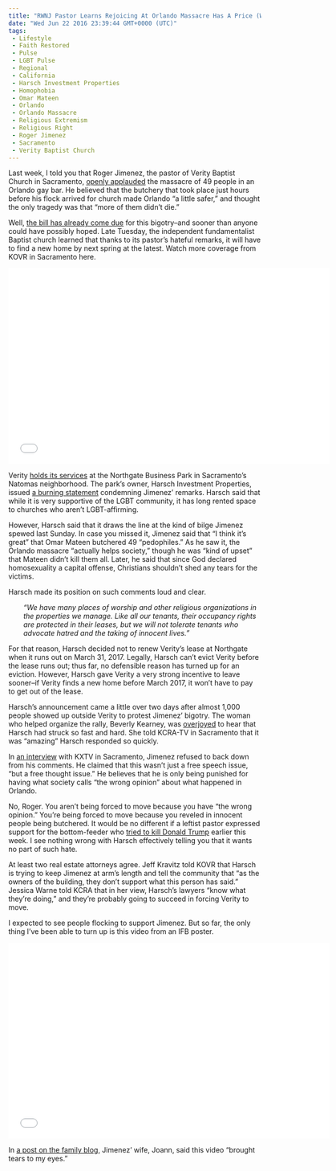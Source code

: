 ```yaml
---
title: "RWNJ Pastor Learns Rejoicing At Orlando Massacre Has A Price (WITH VIDEOS)"
date: "Wed Jun 22 2016 23:39:44 GMT+0000 (UTC)"
tags: 
 - Lifestyle
 - Faith Restored
 - Pulse
 - LGBT Pulse
 - Regional
 - California
 - Harsch Investment Properties
 - Homophobia
 - Omar Mateen
 - Orlando
 - Orlando Massacre
 - Religious Extremism
 - Religious Right
 - Roger Jimenez
 - Sacramento
 - Verity Baptist Church
---
```

<p><!--OffDef--></p><p><!--Ads1--></p><p>Last week, I told you that Roger Jimenez, the pastor of Verity Baptist Church in Sacramento, <a href="http://www.liberalamerica.org/2016/06/14/rwnj-pastor-massacre-pedophiles-orlando-made-city-little-safer/">openly applauded</a> the massacre of 49 people in an Orlando gay bar. He believed that the butchery that took place just hours before his flock arrived for church made Orlando &#x201C;a little safer,&#x201D; and thought the only tragedy was that &#x201C;more of them didn&#x2019;t die.&#x201D;</p><p>Well, <a href="http://sacramento.cbslocal.com/2016/06/21/building-owner-asking-pastor-to-move-his-church-after-orlando-remarks/" onclick="__gaTracker(&apos;send&apos;, &apos;event&apos;, &apos;outbound-article&apos;, &apos;http://sacramento.cbslocal.com/2016/06/21/building-owner-asking-pastor-to-move-his-church-after-orlando-remarks/&apos;, &apos;the bill has already come due&apos;);">the bill has already come due</a> for this bigotry&#x2013;and sooner than anyone could have possibly hoped. Late Tuesday, the independent fundamentalist Baptist church learned that thanks to its pastor&#x2019;s hateful remarks, it will have to find a new home by next spring at the latest. Watch more coverage from KOVR in Sacramento here.</p><p><span class="embed-youtube" style="text-align:center; display: block;"><iframe class="youtube-player" type="text/html" width="640" height="390" src="//www.youtube.com/embed/UHGxHWi5S30?version=3&amp;rel=1&amp;fs=1&amp;autohide=2&amp;showsearch=0&amp;showinfo=1&amp;iv_load_policy=1&amp;wmode=transparent" allowfullscreen="true" style="border:0;"></iframe></span></p><p>Verity <a href="http://www.sacbee.com/news/local/article85082272.html" onclick="__gaTracker(&apos;send&apos;, &apos;event&apos;, &apos;outbound-article&apos;, &apos;http://www.sacbee.com/news/local/article85082272.html&apos;, &apos;holds its services&apos;);">holds its services</a> at the Northgate Business Park in Sacramento&#x2019;s Natomas neighborhood. The park&#x2019;s owner, Harsch Investment Properties, issued <a href="http://www.harsch.com/news/459/" onclick="__gaTracker(&apos;send&apos;, &apos;event&apos;, &apos;outbound-article&apos;, &apos;http://www.harsch.com/news/459/&apos;, &apos;a burning statement&apos;);">a burning statement</a> condemning Jimenez&#x2019; remarks.&#xA0;Harsch said that while it is very supportive of the LGBT community, it has long rented space to churches who aren&#x2019;t LGBT-affirming.</p><p>However, Harsch said that it draws the line at the kind of bilge Jimenez spewed last Sunday. In case you missed it,&#xA0;Jimenez said that &#x201C;I think it&#x2019;s great&#x201D; that Omar Mateen butchered 49 &#x201C;pedophiles.&#x201D; As he saw it, the Orlando massacre &#x201C;actually helps society,&#x201D; though he was &#x201C;kind of upset&#x201D; that Mateen didn&#x2019;t kill them all. Later, he said that since God declared homosexuality a capital offense,&#xA0;Christians shouldn&#x2019;t shed any tears for the victims.</p><p>Harsch made its position on such comments loud and clear.</p><p style="padding-left: 30px"><em>&#x201C;We have many places of worship and other religious organizations in the properties we manage. Like all our tenants, their occupancy rights are protected in their leases, but we will not tolerate tenants who advocate hatred and the taking of innocent lives.&#x201D;</em></p><p>For that reason, Harsch decided not to renew Verity&#x2019;s lease at Northgate when it runs out on March 31, 2017. Legally, Harsch can&#x2019;t evict Verity before the lease runs out; thus far, no defensible reason has turned up for an eviction. However, Harsch gave Verity a very strong incentive to leave sooner&#x2013;if&#xA0;Verity&#xA0;finds a new home before March 2017,&#xA0;it won&#x2019;t have to pay to get out of the lease.</p><p>Harsch&#x2019;s announcement came a little over two days after&#xA0;almost&#xA0;1,000 people showed up outside Verity to protest Jimenez&#x2019; bigotry. The woman who helped organize the rally, Beverly Kearney, was <a href="http://www.kcra.com/news/local-news/news-sacramento/church-with-pastor-who-praised-orlando-massacre-asked-to-move/40162006" onclick="__gaTracker(&apos;send&apos;, &apos;event&apos;, &apos;outbound-article&apos;, &apos;http://www.kcra.com/news/local-news/news-sacramento/church-with-pastor-who-praised-orlando-massacre-asked-to-move/40162006&apos;, &apos;overjoyed&apos;);">overjoyed</a> to hear that Harsch had struck so fast and hard. She told KCRA-TV in Sacramento that it was &#x201C;amazing&#x201D; Harsch responded so quickly.</p><p>In <a href="http://www.abc10.com/news/local/sacramento/church-leaders-that-praised-orlando-mass-killing-asked-to-move/250925554" onclick="__gaTracker(&apos;send&apos;, &apos;event&apos;, &apos;outbound-article&apos;, &apos;http://www.abc10.com/news/local/sacramento/church-leaders-that-praised-orlando-mass-killing-asked-to-move/250925554&apos;, &apos;an interview&apos;);">an interview</a> with KXTV in Sacramento, Jimenez refused to back down from his comments. He claimed that this wasn&#x2019;t just a free speech issue, &#x201C;but a free thought issue.&#x201D; He believes that he is only being punished for having what society calls &#x201C;the wrong opinion&#x201D; about what happened in Orlando.</p><p>No, Roger. You aren&#x2019;t being forced to move because you have &#x201C;the wrong opinion.&#x201D; You&#x2019;re being forced to move because you reveled in innocent people being butchered.&#xA0;It would be no different if a leftist pastor expressed support for the bottom-feeder who <a href="http://www.liberalamerica.org/2016/06/21/breaking-trump-assassin-arrested-las-vegas-rally-video/">tried to kill Donald Trump</a> earlier this week.&#xA0;I see nothing wrong with Harsch effectively telling you that it wants no part of such hate.</p><p>At least two real estate attorneys agree. Jeff Kravitz told KOVR that Harsch is trying to keep Jimenez&#xA0;at arm&#x2019;s length and tell the community that &#x201C;as the owners of the building, they don&#x2019;t support what this person has said.&#x201D; Jessica Warne told KCRA that&#xA0;in her view, Harsch&#x2019;s lawyers &#x201C;know what they&#x2019;re doing,&#x201D; and they&#x2019;re probably going to succeed in forcing Verity to move.</p><p><!--Ads2--></p><p>I expected to see people flocking to support Jimenez. But so far, the only thing I&#x2019;ve been able to turn up is this video from an IFB poster.</p><p><span class="embed-youtube" style="text-align:center; display: block;"><iframe class="youtube-player" type="text/html" width="640" height="390" src="//www.youtube.com/embed/DfGgxPtl99o?version=3&amp;rel=1&amp;fs=1&amp;autohide=2&amp;showsearch=0&amp;showinfo=1&amp;iv_load_policy=1&amp;wmode=transparent" allowfullscreen="true" style="border:0;"></iframe></span></p><p>In <a href="http://joannjimenez-family.blogspot.com/2016/06/im-bible-believing-christian-and-i.html" onclick="__gaTracker(&apos;send&apos;, &apos;event&apos;, &apos;outbound-article&apos;, &apos;http://joannjimenez-family.blogspot.com/2016/06/im-bible-believing-christian-and-i.html&apos;, &apos;a post on the family blog&apos;);">a post on the family blog</a>, Jimenez&#x2019; wife, Joann, said this video &#x201C;brought tears to my eyes.&#x201D;</p>